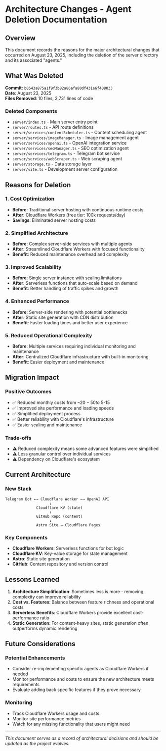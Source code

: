 # Architecture Changes - Agent Deletion Documentation

## Overview
This document records the reasons for the major architectural changes that occurred on August 23, 2025, including the deletion of the server directory and its associated "agents."

## What Was Deleted
**Commit**: `b0543a875a1f9f3b82a86afa80df431a6f408033`  
**Date**: August 23, 2025  
**Files Removed**: 10 files, 2,731 lines of code

### Deleted Components
- `server/index.ts` - Main server entry point
- `server/routes.ts` - API route definitions
- `server/services/contentScheduler.ts` - Content scheduling agent
- `server/services/imageManager.ts` - Image management agent
- `server/services/openai.ts` - OpenAI integration service
- `server/services/seoManager.ts` - SEO optimization agent
- `server/services/telegram.ts` - Telegram bot service
- `server/services/webScraper.ts` - Web scraping agent
- `server/storage.ts` - Data storage layer
- `server/vite.ts` - Development server configuration

## Reasons for Deletion

### 1. **Cost Optimization**
- **Before**: Traditional server hosting with continuous runtime costs
- **After**: Cloudflare Workers (free tier: 100k requests/day)
- **Savings**: Eliminated server hosting costs

### 2. **Simplified Architecture**
- **Before**: Complex server-side services with multiple agents
- **After**: Streamlined Cloudflare Workers with focused functionality
- **Benefit**: Reduced maintenance overhead and complexity

### 3. **Improved Scalability**
- **Before**: Single server instance with scaling limitations
- **After**: Serverless functions that auto-scale based on demand
- **Benefit**: Better handling of traffic spikes and growth

### 4. **Enhanced Performance**
- **Before**: Server-side rendering with potential bottlenecks
- **After**: Static site generation with CDN distribution
- **Benefit**: Faster loading times and better user experience

### 5. **Reduced Operational Complexity**
- **Before**: Multiple services requiring individual monitoring and maintenance
- **After**: Centralized Cloudflare infrastructure with built-in monitoring
- **Benefit**: Easier deployment and maintenance

## Migration Impact

### Positive Outcomes
- ✅ Reduced monthly costs from ~$20-50 to ~$5-15
- ✅ Improved site performance and loading speeds
- ✅ Simplified deployment process
- ✅ Better reliability with Cloudflare's infrastructure
- ✅ Easier scaling and maintenance

### Trade-offs
- ⚠️ Reduced complexity means some advanced features were simplified
- ⚠️ Less granular control over individual services
- ⚠️ Dependency on Cloudflare's ecosystem

## Current Architecture

### New Stack
```
Telegram Bot ←→ Cloudflare Worker ←→ OpenAI API
                    ↓
              Cloudflare KV (state)
                    ↓
              GitHub Repo (content)
                    ↓
              Astro Site → Cloudflare Pages
```

### Key Components
- **Cloudflare Workers**: Serverless functions for bot logic
- **Cloudflare KV**: Key-value storage for state management
- **Astro**: Static site generation
- **GitHub**: Content repository and version control

## Lessons Learned

1. **Architecture Simplification**: Sometimes less is more - removing complexity can improve reliability
2. **Cost vs. Features**: Balance between feature richness and operational costs
3. **Serverless Benefits**: Cloudflare Workers provide excellent cost-performance ratio
4. **Static Generation**: For content-heavy sites, static generation often outperforms dynamic rendering

## Future Considerations

### Potential Enhancements
- Consider re-implementing specific agents as Cloudflare Workers if needed
- Monitor performance and costs to ensure the new architecture meets requirements
- Evaluate adding back specific features if they prove necessary

### Monitoring
- Track Cloudflare Workers usage and costs
- Monitor site performance metrics
- Watch for any missing functionality that users might need

---

*This document serves as a record of architectural decisions and should be updated as the project evolves.*